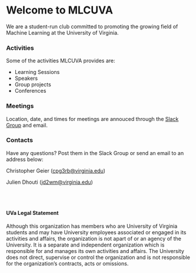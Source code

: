 # Welcome to MLCUVA

We are a student-run club committed to promoting the growing field of Machine Learning at the University of Virginia. 

### Activities

Some of the activities MLCUVA provides are:

- Learning Sessions
- Speakers
- Group projects
- Conferences

### Meetings

Location, date, and times for meetings are annouced through the [Slack Group](mlcuva.slack.com) and email.

### Contacts

Have any questions? Post them in the Slack Group or send an email to an address below:

Christopher Geier (cpg3rb@virginia.edu)

Julien Dhouti (jd2wm@virginia.edu)


<br><br>
#### UVa Legal Statement

Although this organization has members who are University of Virginia students and may have University employees associated or engaged in its activities and affairs, the organization is not apart of or an agency of the University. It is a separate and independent organization which is responsible for and manages its own activities and affairs. The University does not direct, supervise or control the organization and is not responsible for the organization’s contracts, acts or omissions.


